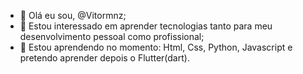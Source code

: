 - 👋 Olá eu sou, @Vitormnz;
- 👀 Estou interessado em aprender tecnologias tanto para meu desenvolvimento pessoal como profissional; 
 - 🌱 Estou aprendendo no momento: Html, Css, Python, Javascript e pretendo aprender depois o Flutter(dart).  

<!---
Vitormnz/Vitormnz is a ✨ special ✨ repository because its `README.md` (this file) appears on your GitHub profile.
You can click the Preview link to take a look at your changes.
--->
